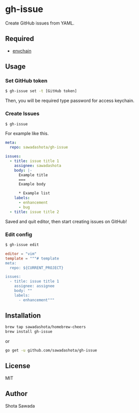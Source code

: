 gh-issue
===

Create GitHub issues from YAML.

Required
---

* [envchain](https://github.com/sorah/envchain)

Usage
---

### Set GitHub token

```bash
$ gh-issue set -t [GitHub token]
```

Then, you will be required type password for access keychain.

### Create Issues

```bash
$ gh-issue
```


For example like this.

```yml
meta:
  repo: sawadashota/gh-issue

issues:
  - title: issue title 1
    assignee: sawadashota
    body: |-
      Example title
      ===
      Example body

      * Example list
    labels:
      - enhancement
      - bug
  - title: issue title 2
```

Saved and quit editor, then start creating issues on GitHub!

### Edit config

```bash
$ gh-issue edit
```

```toml
editor = "vim"
template = """# template
meta:
  repo: ${CURRENT_PROJECT}

issues:
  - title: issue title 1
    assignee: assignee
    body: ""
    labels:
      - enhancement"""
```

Installation
---

```bash
brew tap sawadashota/homebrew-cheers
brew install gh-issue
```

or

```bash
go get -u github.com/sawadashota/gh-issue
```

License
---

MIT

Author
---

Shota Sawada
